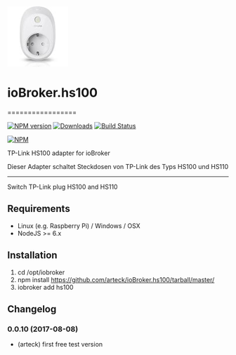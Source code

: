 ![Logo](admin/hs100.png)
# ioBroker.hs100
=================

[![NPM version](http://img.shields.io/npm/v/iobroker.hs100.svg)](https://www.npmjs.com/package/iobroker.hs100)
[![Downloads](https://img.shields.io/npm/dm/iobroker.hs100.svg)](https://www.npmjs.com/package/iobroker.hs100)
[![Build Status](https://travis-ci.org/foxthefox/ioBroker.hs100.svg?branch=master)](https://travis-ci.org/foxthefox/ioBroker.hs100)

[![NPM](https://nodei.co/npm/iobroker.hs100.png?downloads=true)](https://nodei.co/npm/iobroker.hs100/)

TP-Link HS100 adapter for ioBroker

Dieser Adapter schaltet Steckdosen von TP-Link des Typs HS100 und HS110

------------------------------------------------------------------------------

Switch TP-Link plug HS100 and HS110

## Requirements
* Linux (e.g. Raspberry Pi) / Windows / OSX
* NodeJS >= 6.x

## Installation

1. cd /opt/iobroker
1. npm install https://github.com/arteck/ioBroker.hs100/tarball/master/
1. iobroker add hs100


## Changelog
### 0.0.10 (2017-08-08)
* (arteck) first free test version
